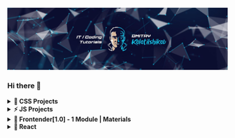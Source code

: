 ![image](Cover_DK_Youtube_thin.jpg)

### Hi there 👋

<details><summary><b>🌱 CSS Projects</b></summary>
  <ul>
    <li><a href="https://github.com/DmitryKolotilshikov/simple-tabs">Simple tabs</a></li>
    <li><a href="https://github.com/DmitryKolotilshikov/3d_cards">3D Cards (flip cards)</a></li>
  </ul>
</details>

<details><summary><b>⚡ JS Projects</b></summary>  
  <ul>
    <li><a href="https://github.com/DmitryKolotilshikov/todo-app-func">TODO application (func)</a></li>
    <li><a href="https://github.com/DmitryKolotilshikov/todo-application-mvc">TODO application MVC</a></li>
    <li><a href="https://github.com/DmitryKolotilshikov/todo-app-oop">TODO application in OOP style</a></li>
    <li><a href="https://github.com/DmitryKolotilshikov/calendar">Calendar application</a></li>
    <li><a href="https://github.com/DmitryKolotilshikov/trello-desks-todo-app">Trello TODO app (OOP)</a></li>
    <li><a href="https://github.com/DmitryKolotilshikov/img_parse">Image uploading and previewing</a></li>
    <li><a href="https://github.com/DmitryKolotilshikov/dice_game">Dice game | Игра в кости (HTML, CSS, JS)</a></li>
    <li><a href="https://github.com/DmitryKolotilshikov/simple-image-slider">Image Slider | Адаптивный слайдер (HTML, CSS, JS)</a></li>
    <li><a href="https://github.com/DmitryKolotilshikov/crud-user-management-app">CRUD | USERS Management APP. Приложение (HTML, CSS, JS)</a></li>
  </ul>  
</details>

<details><summary><b>💎 Frontender[1.0] - 1 Module | Materials</b></summary>  
  <ul>
    <li><a href="https://youtube.com/playlist?list=PLV9lBwGQ2FU1VOctyWifetyMMC-OTJ51e&feature=shared">----- 1 Module Playlist | Плейлист 1 Модуля | YouTube -----</a></li>
    <li><a href="https://github.com/DmitryKolotilshikov/cv_page_frontender">Level 0 | CV Landing Page --> HTML & CSS</a></li>
    <li><a href="https://github.com/DmitryKolotilshikov/aivazovski_page">Level 1 | Aivazovski Landing Page --> level 0 + Flexbox & SVG Sprites & Mobile view & Mob Nav Menu & Accessibility & Git</a></li>
    <li><a href="https://github.com/DmitryKolotilshikov/alivio_page">Level 2 | Alivio Landing Page -->  level 1 + БЭМ </a></li>
    <li><a href="https://github.com/DmitryKolotilshikov/langing_live_streaming">Level 3 | Live Streaming Landing Page --> level 2 + CSS Grid & GIT Command line & SASS & SCSS & Parcel & NPM</a></li>
    <li><a href="https://github.com/DmitryKolotilshikov/FE_1.0_SASS">82-83 уроки: Препроцессоры SASS/SCSS + Parcel + NPM</a></li>
  </ul>  
</details>

<details><summary><b>🧿 React </b></summary>  
  <ul>
    <li><a href="https://github.com/DmitryKolotilshikov/react_19_updates">React 19 Updates | Обзор, Примеры кода, мини Quiz приложение</a></li>
  </ul>  
</details>
